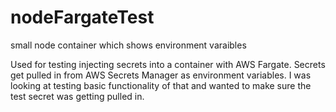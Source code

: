# nodeFargateTest
small node container which shows environment varaibles

Used for testing injecting secrets into a container with AWS Fargate.  Secrets get pulled in from AWS Secrets Manager as environment variables.  I was looking at testing basic functionality of that and wanted to make sure the test secret was getting pulled in.
